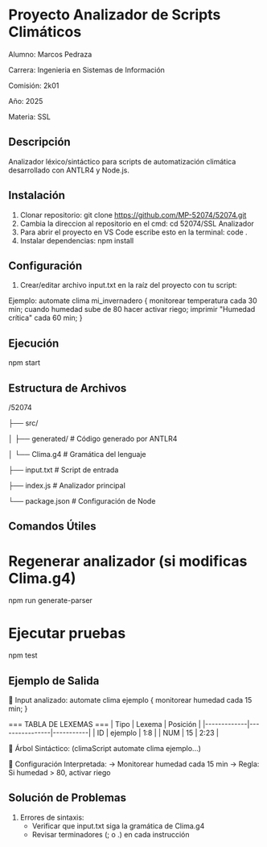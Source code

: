 # Proyecto Analizador de Scripts Climáticos
Alumno: Marcos Pedraza

Carrera: Ingenieria en Sistemas de Información

Comisión: 2k01

Año: 2025

Materia: SSL

## Descripción
Analizador léxico/sintáctico para scripts de automatización climática desarrollado con ANTLR4 y Node.js.

## Instalación
1. Clonar repositorio:
git clone https://github.com/MP-52074/52074.git
2. Cambia la direccion al repositorio en el cmd: cd 52074/SSL Analizador
3. Para abrir el proyecto en VS Code escribe esto en la terminal: code .
4. Instalar dependencias: npm install

## Configuración
1. Crear/editar archivo input.txt en la raíz del proyecto con tu script:

Ejemplo: automate clima mi_invernadero {
monitorear temperatura cada 30 min;
cuando humedad sube de 80 hacer activar riego;
imprimir "Humedad crítica" cada 60 min;
}

## Ejecución
npm start

## Estructura de Archivos
/52074

├── src/

│     ├── generated/ # Código generado por ANTLR4

│     └── Clima.g4      # Gramática del lenguaje

├── input.txt         # Script de entrada

├── index.js          # Analizador principal

└── package.json      # Configuración de Node

## Comandos Útiles
# Regenerar analizador (si modificas Clima.g4)
npm run generate-parser

# Ejecutar pruebas
npm test

## Ejemplo de Salida
📄 Input analizado:
automate clima ejemplo {
  monitorear humedad cada 15 min;
}

=== TABLA DE LEXEMAS ===
| Tipo        | Lexema         | Posición  |
|-------------|----------------|-----------|
| ID          | ejemplo        | 1:8       |
| NUM         | 15             | 2:23      |

🌳 Árbol Sintáctico:
(climaScript automate clima ejemplo...)

🔧 Configuración Interpretada:
   → Monitorear humedad cada 15 min
   → Regla: Si humedad > 80, activar riego

## Solución de Problemas
1. Errores de sintaxis:
   - Verificar que input.txt siga la gramática de Clima.g4
   - Revisar terminadores (; o .) en cada instrucción


